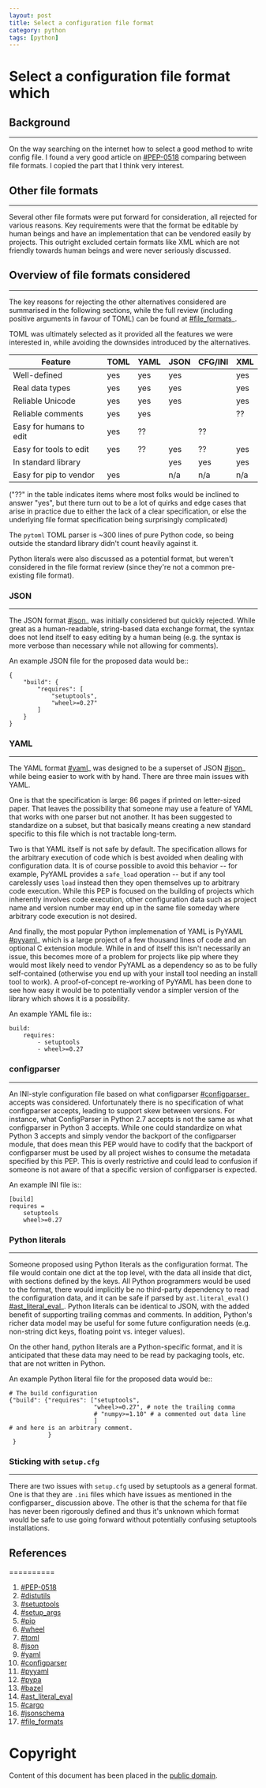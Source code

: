 ```yaml
---
layout: post
title: Select a configuration file format
category: python
tags: [python]
---
```


# Select a configuration file format which 

## Background
*******

On the way searching on the internet how to select a good method to write config file.
I found a very good article on [#PEP-0518] comparing between file formats.
I copied the part that I think very interest.

## Other file formats
*******

Several other file formats were put forward for consideration, all
rejected for various reasons. Key requirements were that the format
be editable by human beings and have an implementation that can be
vendored easily by projects. This outright excluded certain formats
like XML which are not friendly towards human beings and were never
seriously discussed.

## Overview of file formats considered
*******

The key reasons for rejecting the other alternatives considered are
summarised in the following sections, while the full review (including
positive arguments in favour of TOML) can be found at [#file_formats]_.

TOML was ultimately selected as it provided all the features we
were interested in, while avoiding the downsides introduced by
the alternatives.

Feature                 | TOML | YAML | JSON | CFG/INI | XML
------------------------|------|------|------|---------|----
Well-defined            | yes  | yes  | yes  |         | yes
Real data types         | yes  | yes  | yes  |         | yes
Reliable Unicode        | yes  | yes  | yes  |         | yes
Reliable comments       | yes  | yes  |      |         | ??
Easy for humans to edit | yes  | ??   |      | ??      |
Easy for tools to edit  | yes  | ??   | yes  | ??      | yes
In standard library     |      |      | yes  | yes     | yes
Easy for pip to vendor  | yes  |      | n/a  | n/a     | n/a


("??" in the table indicates items where most folks would be
inclined to answer "yes", but there turn out to be a lot of
quirks and edge cases that arise in practice due to either
the lack of a clear specification, or else the underlying
file format specification being surprisingly complicated)

The ``pytoml`` TOML parser is ~300 lines of pure Python code,
so being outside the standard library didn't count heavily
against it.

Python literals were also discussed as a potential format, but
weren't considered in the file format review (since they're not
a common pre-existing file format).


### JSON
*******

The JSON format [#json]_ was initially considered but quickly
rejected. While great as a human-readable, string-based data exchange
format, the syntax does not lend itself to easy editing by a human
being (e.g. the syntax is more verbose than necessary while not
allowing for comments).

An example JSON file for the proposed data would be::

    {
        "build": {
            "requires": [
                "setuptools",
                "wheel>=0.27"
            ]
        }
    }


### YAML
*******

The YAML format [#yaml]_ was designed to be a superset of JSON
[#json]_ while being easier to work with by hand. There are three main
issues with YAML.

One is that the specification is large: 86 pages if printed on
letter-sized paper. That leaves the possibility that someone may use a
feature of YAML that works with one parser but not another. It has
been suggested to standardize on a subset, but that basically means
creating a new standard specific to this file which is not tractable
long-term.

Two is that YAML itself is not safe by default. The specification
allows for the arbitrary execution of code which is best avoided when
dealing with configuration data.  It is of course possible to avoid
this behavior -- for example, PyYAML provides a ``safe_load`` operation
-- but if any tool carelessly uses ``load`` instead then they open
themselves up to arbitrary code execution. While this PEP is focused on
the building of projects which inherently involves code execution,
other configuration data such as project name and version number may
end up in the same file someday where arbitrary code execution is not
desired.

And finally, the most popular Python implemenation of YAML is
PyYAML [#pyyaml]_ which is a large project of a few thousand lines of
code and an optional C extension module. While in and of itself this
isn't necessarily an issue, this becomes more of a problem for
projects like pip where they would most likely need to vendor PyYAML
as a dependency so as to be fully self-contained (otherwise you end
up with your install tool needing an install tool to work). A
proof-of-concept re-working of PyYAML has been done to see how easy
it would be to potentially vendor a simpler version of the library
which shows it is a possibility.

An example YAML file is::

    build:
        requires:
            - setuptools
            - wheel>=0.27


### configparser
*******

An INI-style configuration file based on what
configparser [#configparser]_ accepts was considered. Unfortunately
there is no specification of what configparser accepts, leading to
support skew between versions. For instance, what ConfigParser in
Python 2.7 accepts is not the same as what configparser in Python 3
accepts. While one could standardize on what Python 3 accepts and
simply vendor the backport of the configparser module, that does mean
this PEP would have to codify that the backport of configparser must
be used by all project wishes to consume the metadata specified by
this PEP. This is overly restrictive and could lead to confusion if
someone is not aware of that a specific version of configparser is
expected.

An example INI file is::

    [build]
    requires =
        setuptools
        wheel>=0.27


### Python literals
*******

Someone proposed using Python literals as the configuration format.
The file would contain one dict at the top level, with the data all
inside that dict, with sections defined by the keys. All Python
programmers would be used to the format, there would implicitly be no
third-party dependency to read the configuration data, and it can be
safe if parsed by ``ast.literal_eval()`` [#ast_literal_eval]_.
Python literals can be identical to JSON, with the added benefit of
supporting trailing commas and comments. In addition, Python's richer
data model may be useful for some future configuration needs (e.g. non-string
dict keys, floating point vs. integer values).

On the other hand, python literals are a Python-specific format, and
it is anticipated that these data may need to be read by packaging
tools, etc. that are not written in Python.

An example Python literal file for the proposed data would be::

    # The build configuration
    {"build": {"requires": ["setuptools",
                            "wheel>=0.27", # note the trailing comma
                            # "numpy>=1.10" # a commented out data line
                            ]
    # and here is an arbitrary comment.
               }
     }


###  Sticking with ``setup.cfg``
*******

There are two issues with ``setup.cfg`` used by setuptools as a general
format. One is that they are ``.ini`` files which have issues as mentioned
in the configparser_ discussion above. The other is that the schema for
that file has never been rigorously defined and thus it's unknown which
format would be safe to use going forward without potentially confusing
setuptools installations.

## References
==========
1. [#PEP-0518]
2. [#distutils]
3. [#setuptools]
4. [#setup_args]
5. [#pip]
6. [#wheel]
7. [#toml]
8. [#json]
9.  [#yaml]
10. [#configparser]
11. [#pyyaml]
12. [#pypa]
13. [#bazel]
14. [#ast_literal_eval]
15. [#cargo]
16. [#jsonschema]
17. [#file_formats]
   
[#PEP-0518]:https://www.python.org/dev/peps/pep-0518/#toml
[#distutils]:https://docs.python.org/3/library/distutils.html#module-distutils
[#setuptools]:https://pypi.python.org/pypi/setuptools
[#setup_args]:http://pythonhosted.org/setuptools/setuptools.html#new-and-changed-setup-keywords
[#pip]:https://pypi.python.org/pypi/pip
[#wheel]:https://pypi.python.org/pypi/wheel
[#toml]:https://github.com/toml-lang/toml
[#json]:http://json.org/
[#yaml]:http://yaml.org/
[#configparser]:https://docs.python.org/3/library/configparser.html#module-configparser
[#pyyaml]:https://pypi.python.org/pypi/PyYAML
[#pypa]:https://www.pypa.io
[#bazel]:http://bazel.io/
[#ast_literal_eval]:https://docs.python.org/3/library/ast.html#ast.literal_eval
[#cargo]:http://doc.crates.io/
[#jsonschema]:http://json-schema.org/
[#file_formats]:https://gist.github.com/njsmith/78f68204c5d969f8c8bc645ef77d4a8f


Copyright
=========

Content of this document has been placed in the [public domain](https://github.com/python/peps/blob/master/pep-0518.txt).